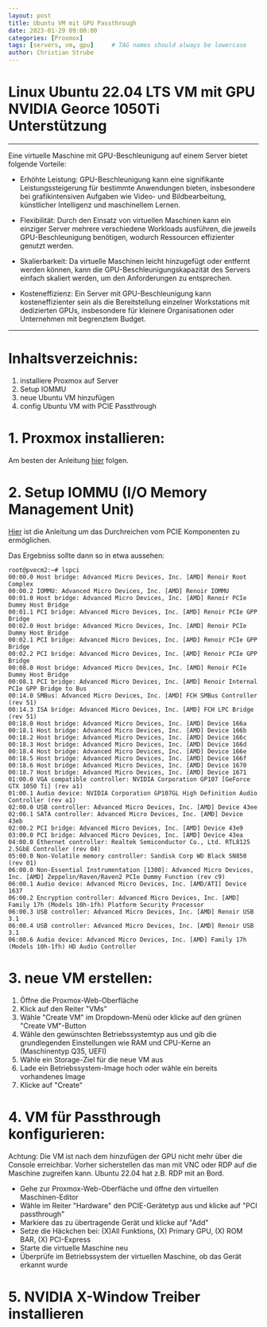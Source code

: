 ```yaml
---
layout: post
title: Ubuntu VM mit GPU Passthrough
date: 2023-01-29 09:00:00
categories: [Proxmox]
tags: [servers, vm, gpu]     # TAG names should always be lowercase
author: Christian Strube
---
```


# Linux Ubuntu 22.04 LTS VM mit GPU NVIDIA Georce 1050Ti Unterstützung 
---
Eine virtuelle Maschine mit GPU-Beschleunigung auf einem Server bietet folgende Vorteile:

- Erhöhte Leistung: GPU-Beschleunigung kann eine signifikante Leistungssteigerung für bestimmte Anwendungen bieten, insbesondere bei grafikintensiven Aufgaben wie Video- und Bildbearbeitung, künstlicher Intelligenz und maschinellem Lernen.

- Flexibilität: Durch den Einsatz von virtuellen Maschinen kann ein einziger Server mehrere verschiedene Workloads ausführen, die jeweils GPU-Beschleunigung benötigen, wodurch Ressourcen effizienter genutzt werden.

- Skalierbarkeit: Da virtuelle Maschinen leicht hinzugefügt oder entfernt werden können, kann die GPU-Beschleunigungskapazität des Servers einfach skaliert werden, um den Anforderungen zu entsprechen.

- Kosteneffizienz: Ein Server mit GPU-Beschleunigung kann kosteneffizienter sein als die Bereitstellung einzelner Workstations mit dedizierten GPUs, insbesondere für kleinere Organisationen oder Unternehmen mit begrenztem Budget.
---

# Inhaltsverzeichnis:

1. installiere Proxmox auf Server
2. Setup IOMMU
3. neue Ubuntu VM hinzufügen
4. config Ubuntu VM with PCIE Passthrough

# 1. Proxmox installieren:

Am besten der Anleitung [hier](https://www.proxmox.com/de/proxmox-ve/erste-schritte) folgen.


# 2. Setup IOMMU (I/O Memory Management Unit)

[Hier](https://pve.proxmox.com/wiki/Pci_passthrough) ist die Anleitung um das Durchreichen vom PCIE Komponenten zu ermöglichen.

Das Ergebniss sollte dann so in etwa aussehen:
```
root@pvecm2:~# lspci
00:00.0 Host bridge: Advanced Micro Devices, Inc. [AMD] Renoir Root Complex
00:00.2 IOMMU: Advanced Micro Devices, Inc. [AMD] Renoir IOMMU
00:01.0 Host bridge: Advanced Micro Devices, Inc. [AMD] Renoir PCIe Dummy Host Bridge
00:01.1 PCI bridge: Advanced Micro Devices, Inc. [AMD] Renoir PCIe GPP Bridge
00:02.0 Host bridge: Advanced Micro Devices, Inc. [AMD] Renoir PCIe Dummy Host Bridge
00:02.1 PCI bridge: Advanced Micro Devices, Inc. [AMD] Renoir PCIe GPP Bridge
00:02.2 PCI bridge: Advanced Micro Devices, Inc. [AMD] Renoir PCIe GPP Bridge
00:08.0 Host bridge: Advanced Micro Devices, Inc. [AMD] Renoir PCIe Dummy Host Bridge
00:08.1 PCI bridge: Advanced Micro Devices, Inc. [AMD] Renoir Internal PCIe GPP Bridge to Bus
00:14.0 SMBus: Advanced Micro Devices, Inc. [AMD] FCH SMBus Controller (rev 51)
00:14.3 ISA bridge: Advanced Micro Devices, Inc. [AMD] FCH LPC Bridge (rev 51)
00:18.0 Host bridge: Advanced Micro Devices, Inc. [AMD] Device 166a
00:18.1 Host bridge: Advanced Micro Devices, Inc. [AMD] Device 166b
00:18.2 Host bridge: Advanced Micro Devices, Inc. [AMD] Device 166c
00:18.3 Host bridge: Advanced Micro Devices, Inc. [AMD] Device 166d
00:18.4 Host bridge: Advanced Micro Devices, Inc. [AMD] Device 166e
00:18.5 Host bridge: Advanced Micro Devices, Inc. [AMD] Device 166f
00:18.6 Host bridge: Advanced Micro Devices, Inc. [AMD] Device 1670
00:18.7 Host bridge: Advanced Micro Devices, Inc. [AMD] Device 1671
01:00.0 VGA compatible controller: NVIDIA Corporation GP107 [GeForce GTX 1050 Ti] (rev a1)
01:00.1 Audio device: NVIDIA Corporation GP107GL High Definition Audio Controller (rev a1)
02:00.0 USB controller: Advanced Micro Devices, Inc. [AMD] Device 43ee
02:00.1 SATA controller: Advanced Micro Devices, Inc. [AMD] Device 43eb
02:00.2 PCI bridge: Advanced Micro Devices, Inc. [AMD] Device 43e9
03:00.0 PCI bridge: Advanced Micro Devices, Inc. [AMD] Device 43ea
04:00.0 Ethernet controller: Realtek Semiconductor Co., Ltd. RTL8125 2.5GbE Controller (rev 04)
05:00.0 Non-Volatile memory controller: Sandisk Corp WD Black SN850 (rev 01)
06:00.0 Non-Essential Instrumentation [1300]: Advanced Micro Devices, Inc. [AMD] Zeppelin/Raven/Raven2 PCIe Dummy Function (rev c9)
06:00.1 Audio device: Advanced Micro Devices, Inc. [AMD/ATI] Device 1637
06:00.2 Encryption controller: Advanced Micro Devices, Inc. [AMD] Family 17h (Models 10h-1fh) Platform Security Processor
06:00.3 USB controller: Advanced Micro Devices, Inc. [AMD] Renoir USB 3.1
06:00.4 USB controller: Advanced Micro Devices, Inc. [AMD] Renoir USB 3.1
06:00.6 Audio device: Advanced Micro Devices, Inc. [AMD] Family 17h (Models 10h-1fh) HD Audio Controller
```
# 3. neue VM erstellen:

1. Öffne die Proxmox-Web-Oberfläche
2. Klick auf den Reiter "VMs"
3. Wähle "Create VM" im Dropdown-Menü oder klicke auf den grünen "Create VM"-Button
4. Wähle den gewünschten Betriebssystemtyp aus und gib die grundlegenden Einstellungen wie RAM und CPU-Kerne an (Maschinentyp Q35, UEFI)
5. Wähle ein Storage-Ziel für die neue VM aus
6. Lade ein Betriebssystem-Image hoch oder wähle ein bereits vorhandenes Image
7. Klicke auf "Create"

# 4. VM für Passthrough konfigurieren:

Achtung: Die VM ist nach dem hinzufügen der GPU nicht mehr über die Console erreichbar. Vorher sicherstellen das man mit VNC oder RDP auf die Maschine zugreifen kann. Ubuntu 22.04 hat z.B. RDP mit an Bord.

- Gehe zur Proxmox-Web-Oberfläche und öffne den virtuellen  Maschinen-Editor
- Wähle im Reiter "Hardware" den PCIE-Gerätetyp aus und klicke auf "PCI passthrough"
- Markiere das zu übertragende Gerät und klicke auf "Add"
- Setze die Häckchen bei: (X)All Funktions, (X) Primary GPU, (X) ROM   BAR, (X) PCI-Express
- Starte die virtuelle Maschine neu
- Überprüfe im Betriebssystem der virtuellen Maschine, ob das Gerät erkannt wurde


# 5. NVIDIA X-Window Treiber installieren





